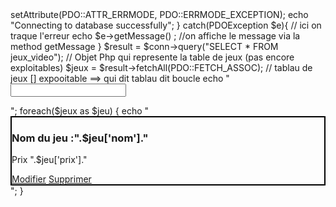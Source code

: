 <?php

try{
    $conn = new PDO('mysql:host=localhost;dbname=liste_jeux;charset=utf8',"root","root"); 

    $conn->setAttribute(PDO::ATTR_ERRMODE, PDO::ERRMODE_EXCEPTION);
    echo "Connecting to database successfully";
}
catch(PDOException $e){  // ici on traque l'erreur 
    echo $e->getMessage() ;  //on affiche le message via la method getMessage 
}

$result = $conn->query("SELECT * FROM jeux_video");   // Objet Php qui represente la table de jeux (pas encore exploitables)
$jeux = $result->fetchAll(PDO::FETCH_ASSOC); // tablau de jeux [] expooitable ==> qui dit tablau dit boucle 

echo "<form>
        <input type=''>
    </form>";

foreach($jeux as $jeu) {
    echo "
        <div style='border:2px solid black'>
            <h3>Nom du jeu :".$jeu['nom']."</h3> 
            <p>Prix ".$jeu['prix']."</p>
            <a href='' >Modifier</a>
            <a href='' >Supprimer</a>
            

        </div>
        ";
        
}